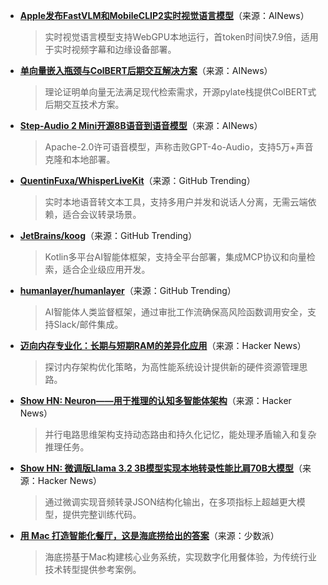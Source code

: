 - **[Apple发布FastVLM和MobileCLIP2实时视觉语言模型](https://twitter.com/reach_vb/status/1961471154197053769)**（来源：AINews）  
  > 实时视觉语言模型支持WebGPU本地运行，首token时间快7.9倍，适用于实时视频字幕和边缘设备部署。

- **[单向量嵌入瓶颈与ColBERT后期交互解决方案](https://twitter.com/orionweller/status/1961436569409331579)**（来源：AINews）  
  > 理论证明单向量无法满足现代检索需求，开源pylate栈提供ColBERT式后期交互技术方案。

- **[Step-Audio 2 Mini开源8B语音到语音模型](https://twitter.com/reach_vb/status/1961414067668558319)**（来源：AINews）  
  > Apache-2.0许可语音模型，声称击败GPT-4o-Audio，支持5万+声音克隆和本地部署。

- **[QuentinFuxa/WhisperLiveKit](https://github.com/QuentinFuxa/WhisperLiveKit)**（来源：GitHub Trending）  
  > 实时本地语音转文本工具，支持多用户并发和说话人分离，无需云端依赖，适合会议转录场景。

- **[JetBrains/koog](https://github.com/JetBrains/koog)**（来源：GitHub Trending）  
  > Kotlin多平台AI智能体框架，支持全平台部署，集成MCP协议和向量检索，适合企业级应用开发。

- **[humanlayer/humanlayer](https://github.com/humanlayer/humanlayer)**（来源：GitHub Trending）  
  > AI智能体人类监督框架，通过审批工作流确保高风险函数调用安全，支持Slack/邮件集成。

- **[迈向内存专业化：长期与短期RAM的差异化应用](https://news.ycombinator.com/item?id=45096140)**（来源：Hacker News）  
  > 探讨内存架构优化策略，为高性能系统设计提供新的硬件资源管理思路。

- **[Show HN: Neuron——用于推理的认知多智能体架构](https://news.ycombinator.com/item?id=45095422)**（来源：Hacker News）  
  > 并行电路思维架构支持动态路由和持久化记忆，能处理矛盾输入和复杂推理任务。

- **[Show HN: 微调版Llama 3.2 3B模型实现本地转录性能比肩70B大模型](https://news.ycombinator.com/item?id=45095353)**（来源：Hacker News）  
  > 通过微调实现音频转录JSON结构化输出，在多项指标上超越更大模型，提供完整训练代码。

- **[用 Mac 打造智能化餐厅，这是海底捞给出的答案](https://sspai.com/post/102160)**（来源：少数派）  
  > 海底捞基于Mac构建核心业务系统，实现数字化用餐体验，为传统行业技术转型提供参考案例。